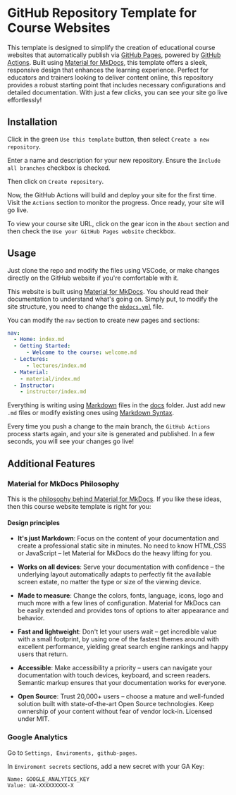 # GitHub Repository Template for Course Websites

This template is designed to simplify the creation of educational course websites that automatically publish via [GitHub Pages](https://pages.github.com/), powered by [GitHub Actions](https://github.com/features/actions). Built using [Material for MkDocs](https://squidfunk.github.io/mkdocs-material/), this template offers a sleek, responsive design that enhances the learning experience. Perfect for educators and trainers looking to deliver content online, this repository provides a robust starting point that includes necessary configurations and detailed documentation. With just a few clicks, you can see your site go live effortlessly!

## Installation

Click in the green `Use this template` button, then select `Create a new repository`.

Enter a name and description for your new repository. Ensure the `Include all branches` checkbox is checked.

Then click on `Create repository`.

Now, the GitHub Actions will build and deploy your site for the first time. Visit the `Actions` section to monitor the progress. Once ready, your site will go live.

To view your course site URL, click on the gear icon in the `About` section and then check the `Use your GitHub Pages website` checkbox.

## Usage

Just clone the repo and modify the files using VSCode, or make changes directly on the GitHub website if you're comfortable with it.

This website is built using [Material for MkDocs](https://squidfunk.github.io/mkdocs-material/). You should read their documentation to understand what's going on. Simply put, to modify the site structure, you need to change the [`mkdocs.yml`](mkdocs.yml) file. 

You can modify the `nav` section to create new pages and sections:

```yaml
nav:
  - Home: index.md
  - Getting Started:
      - Welcome to the course: welcome.md
  - Lectures:
      - lectures/index.md
  - Material:
    - material/index.md
  - Instructor:
    - instructor/index.md
```

Everything is writing using [Markdown](https://www.markdownguide.org/basic-syntax/) files in the [docs](docs) folder. Just add new `.md` files or modify existing ones using [Markdown Syntax](https://yakworks.github.io/docmark/cheat-sheet/).

Every time you push a change to the main branch, the `GitHub Actions` process starts again, and your site is generated and published. In a few seconds, you will see your changes go live!

## Additional Features

### Material for MkDocs Philosophy

This is the [philosophy behind Material for MkDocs](https://squidfunk.github.io/mkdocs-material/philosophy/). If you like these ideas, then this course website template is right for you:

#### Design principles

- __It's just Markdown__: Focus on the content of your documentation and create
  a professional static site in minutes. No need to know HTML,CSS or JavaScript
  – let Material for MkDocs do the heavy lifting for you.

- __Works on all devices__: Serve your documentation with confidence – the
  underlying layout automatically adapts to perfectly fit the available screen
  estate, no matter the type or size of the viewing device.

- __Made to measure__: Change the colors, fonts, language, icons, logo and much
  more with a few lines of configuration. Material for MkDocs can be easily
  extended and provides tons of options to alter appearance and behavior.

- __Fast and lightweight__: Don't let your users wait – get incredible value
  with a small footprint, by using one of the fastest themes around with
  excellent performance, yielding great search engine rankings and happy
  users that return.

- __Accessible__: Make accessibility a priority – users can navigate your
  documentation with touch devices, keyboard, and screen readers. Semantic
  markup ensures that your documentation works for everyone.

- __Open Source__: Trust 20,000+ users – choose a mature and well-funded
  solution built with state-of-the-art Open Source technologies. Keep ownership
  of your content without fear of vendor lock-in. Licensed under MIT.

### Google Analytics

Go to `Settings, Enviroments, github-pages`.

In `Enviroment secrets` sections, add a new secret with your GA Key:

```shell
Name: GOOGLE_ANALYTICS_KEY
Value: UA-XXXXXXXXX-X
```